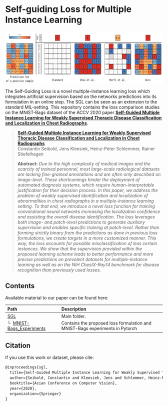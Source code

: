 # Self-guiding Loss for Multiple Instance Learning
![Title Image](./imgs/supervision_types.png)

The Self-Guiding Loss is a novel multiple-instance learning loss which integrates artificial supervision based on the networks predictions into its formulation in an online step. The SGL can be seen as an extension to the standard MIL-setting. This repository contains the loss comparison studies on the MNIST-Bags dataset of the ACCV 2020 paper [**Self-Guided Multiple Instance Learning for Weakly Supervised Thoracic Disease Classification and Localization in Chest Radiographs**](https://arxiv.org/pdf/2010.00127.pdf).

> [**Self-Guided Multiple Instance Learning for Weakly Supervised Thoracic Disease Classification and Localization in Chest Radiographs**](https://arxiv.org/pdf/2010.00127.pdf)<br>
> Constantin Seibold, Jens Kleesiek, Heinz-Peter Schlemmer, Rainer Stiefelhagen<br>
> 
>
> **Abstract:** *Due to the high complexity of medical images and the scarcity of  trained  personnel,  most  large-scale  radiological  datasets  are  lacking fine-grained  annotations  and  are  often  only  described  on  image-level. These shortcomings hinder the deployment of automated diagnosis systems, which require human-interpretable justification for their decision process.  In  this  paper,  we  address  the  problem  of  weakly  supervised identification  and  localization  of  abnormalities  in  chest  radiographs  in a multiple-instance learning setting. To that end, we introduce a novel loss function for training convolutional neural networks increasing the localization confidence and assisting the overall disease identification. The loss leverages both image- and patch-level predictions to generate auxiliary supervision and enables specific training at patch-level. Rather than forming strictly binary from the predictions as done in previous loss formulations, we create targets in a more customized manner. This way, the loss accounts for possible misclassification of less certain instances. We show that the supervision provided within the proposed learning scheme leads to better performance and more precise predictions on prevalent datasets  for  multiple-instance  learning  as  well  as  on  the  NIH  ChestX-Ray14 benchmark for disease recognition than previously used losses.*


## Contents

Available material to our paper can be found here:

| Path | Description
| :--- | :----------
| [SGL](https://github.com/ConstantinSeibold/SGL) | Main folder.
| &boxur;&nbsp; [MNIST-Bags_Experiments](./MNIST-Bags_Experiments) | Contains the proposed loss formulation and MNIST-Bags experiments in Pytorch


## Citation
If you use this work or dataset, please cite:
```latex
@inproceedings{sgl,
  title={Self-Guided Multiple Instance Learning for Weakly Supervised Thoracic Disease Classification and Localization in Chest Radiographs},
  author={Seibold, Constantin and Kleesiek, Jens and Schlemmer, Heinz-Peter and Stiefelhagen, Rainer},
  booktitle={Asian Conference on Computer Vision},
  year={2020},
  organization={Springer}
}
